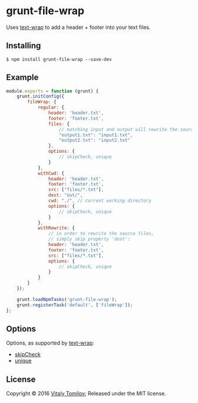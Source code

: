 grunt-file-wrap
===============

Uses [text-wrap] to add a header + footer into your text files.

## Installing

```
$ npm install grunt-file-wrap --save-dev
```

## Example

```js
module.exports = function (grunt) {
    grunt.initConfig({
        fileWrap: {
            regular: {
                header: 'header.txt',
                footer: 'footer.txt',
                files: {
                    // matching input and output will rewrite the source file;
                    "output1.txt": "input1.txt",
                    "output2.txt": "input2.txt"
                },
                options: {
                    // skipCheck, unique
                }
            },
            withCwd: {
                header: 'header.txt',
                footer: 'footer.txt',
                src: ["files/*.txt"],
                dest: "out/",
                cwd: "./", // current working directory
                options: {
                    // skipCheck, unique
                }
            },
            withRewrite: {
                // in order to rewrite the source files,
                // simply skip property 'dest': 
                header: 'header.txt',
                footer: 'footer.txt',
                src: ["files/*.txt"],
                options: {
                    // skipCheck, unique
                }
            }
        }
    });
    
    grunt.loadNpmTasks('grunt-file-wrap');
    grunt.registerTask('default', ['fileWrap']);
};
```

## Options

Options, as supported by [text-wrap]:

* [skipCheck]
* [unique]

## License

Copyright © 2016 [Vitaly Tomilov](https://github.com/vitaly-t);
Released under the MIT license.

[text-wrap]:https://github.com/vitaly-t/text-wrap
[skipCheck]:https://github.com/vitaly-t/text-wrap#optionsskipcheck--boolean
[unique]:https://github.com/vitaly-t/text-wrap#optionsunique--boolean
